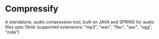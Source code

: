 # Compressify
A standalone, audio compression tool, built on JAVA and SPRING for audio files upto 10mb (supported extensions: "mp3", "wav", "flac", "aac", "ogg", "m4a")
